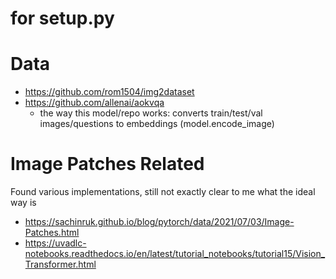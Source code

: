 # for setup.py


# Data
- https://github.com/rom1504/img2dataset
- https://github.com/allenai/aokvqa
    - the way this model/repo works: converts train/test/val images/questions to embeddings (model.encode_image)


# Image Patches Related
Found various implementations, still not exactly clear to me what the ideal way is
- https://sachinruk.github.io/blog/pytorch/data/2021/07/03/Image-Patches.html
- https://uvadlc-notebooks.readthedocs.io/en/latest/tutorial_notebooks/tutorial15/Vision_Transformer.html

